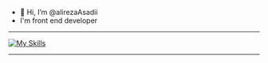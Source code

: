 - 👋 Hi, I’m @alirezaAsadii
- I'm front end developer
- ---
[![My Skills](https://skillicons.dev/icons?i=js,html,css,sass,tailwind)](https://skillicons.dev)
- ---
<!---
alirezaAsadii/alirezaAsadii is a ✨ special ✨ repository because its `README.md` (this file) appears on your GitHub profile.
You can click the Preview link to take a look at your changes.
--->
